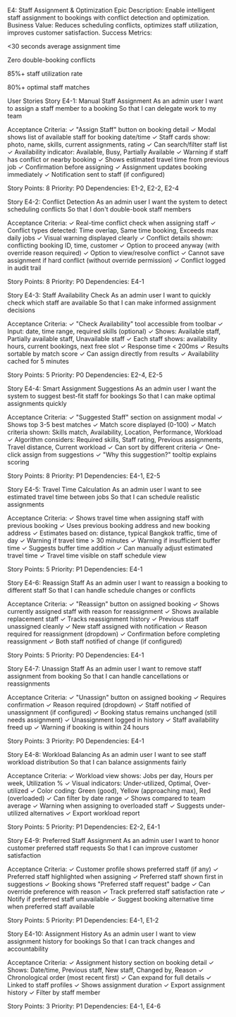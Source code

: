 E4: Staff Assignment & Optimization
Epic Description: Enable intelligent staff assignment to bookings with conflict detection and optimization.
Business Value: Reduces scheduling conflicts, optimizes staff utilization, improves customer satisfaction.
Success Metrics:

<30 seconds average assignment time

Zero double-booking conflicts

85%+ staff utilization rate

80%+ optimal staff matches

User Stories
Story E4-1: Manual Staff Assignment
As an admin user
I want to assign a staff member to a booking
So that I can delegate work to my team

Acceptance Criteria:
✓ "Assign Staff" button on booking detail
✓ Modal shows list of available staff for booking date/time
✓ Staff cards show: photo, name, skills, current assignments, rating
✓ Can search/filter staff list
✓ Availability indicator: Available, Busy, Partially Available
✓ Warning if staff has conflict or nearby booking
✓ Shows estimated travel time from previous job
✓ Confirmation before assigning
✓ Assignment updates booking immediately
✓ Notification sent to staff (if configured)

Story Points: 8
Priority: P0
Dependencies: E1-2, E2-2, E2-4

Story E4-2: Conflict Detection
As an admin user
I want the system to detect scheduling conflicts
So that I don't double-book staff members

Acceptance Criteria:
✓ Real-time conflict check when assigning staff
✓ Conflict types detected: Time overlap, Same time booking, Exceeds max daily jobs
✓ Visual warning displayed clearly
✓ Conflict details shown: conflicting booking ID, time, customer
✓ Option to proceed anyway (with override reason required)
✓ Option to view/resolve conflict
✓ Cannot save assignment if hard conflict (without override permission)
✓ Conflict logged in audit trail

Story Points: 8
Priority: P0
Dependencies: E4-1

Story E4-3: Staff Availability Check
As an admin user
I want to quickly check which staff are available
So that I can make informed assignment decisions

Acceptance Criteria:
✓ "Check Availability" tool accessible from toolbar
✓ Input: date, time range, required skills (optional)
✓ Shows: Available staff, Partially available staff, Unavailable staff
✓ Each staff shows: availability hours, current bookings, next free slot
✓ Response time < 200ms
✓ Results sortable by match score
✓ Can assign directly from results
✓ Availability cached for 5 minutes

Story Points: 5
Priority: P0
Dependencies: E2-4, E2-5

Story E4-4: Smart Assignment Suggestions
As an admin user
I want the system to suggest best-fit staff for bookings
So that I can make optimal assignments quickly

Acceptance Criteria:
✓ "Suggested Staff" section on assignment modal
✓ Shows top 3-5 best matches
✓ Match score displayed (0-100)
✓ Match criteria shown: Skills match, Availability, Location, Performance, Workload
✓ Algorithm considers: Required skills, Staff rating, Previous assignments, Travel distance, Current workload
✓ Can sort by different criteria
✓ One-click assign from suggestions
✓ "Why this suggestion?" tooltip explains scoring

Story Points: 8
Priority: P1
Dependencies: E4-1, E2-5

Story E4-5: Travel Time Calculation
As an admin user
I want to see estimated travel time between jobs
So that I can schedule realistic assignments

Acceptance Criteria:
✓ Shows travel time when assigning staff with previous booking
✓ Uses previous booking address and new booking address
✓ Estimates based on: distance, typical Bangkok traffic, time of day
✓ Warning if travel time > 30 minutes
✓ Warning if insufficient buffer time
✓ Suggests buffer time addition
✓ Can manually adjust estimated travel time
✓ Travel time visible on staff schedule view

Story Points: 5
Priority: P1
Dependencies: E4-1

Story E4-6: Reassign Staff
As an admin user
I want to reassign a booking to different staff
So that I can handle schedule changes or conflicts

Acceptance Criteria:
✓ "Reassign" button on assigned booking
✓ Shows currently assigned staff with reason for reassignment
✓ Shows available replacement staff
✓ Tracks reassignment history
✓ Previous staff unassigned cleanly
✓ New staff assigned with notification
✓ Reason required for reassignment (dropdown)
✓ Confirmation before completing reassignment
✓ Both staff notified of change (if configured)

Story Points: 5
Priority: P0
Dependencies: E4-1

Story E4-7: Unassign Staff
As an admin user
I want to remove staff assignment from booking
So that I can handle cancellations or reassignments

Acceptance Criteria:
✓ "Unassign" button on assigned booking
✓ Requires confirmation
✓ Reason required (dropdown)
✓ Staff notified of unassignment (if configured)
✓ Booking status remains unchanged (still needs assignment)
✓ Unassignment logged in history
✓ Staff availability freed up
✓ Warning if booking is within 24 hours

Story Points: 3
Priority: P0
Dependencies: E4-1

Story E4-8: Workload Balancing
As an admin user
I want to see staff workload distribution
So that I can balance assignments fairly

Acceptance Criteria:
✓ Workload view shows: Jobs per day, Hours per week, Utilization %
✓ Visual indicators: Under-utilized, Optimal, Over-utilized
✓ Color coding: Green (good), Yellow (approaching max), Red (overloaded)
✓ Can filter by date range
✓ Shows compared to team average
✓ Warning when assigning to overloaded staff
✓ Suggests under-utilized alternatives
✓ Export workload report

Story Points: 5
Priority: P1
Dependencies: E2-2, E4-1

Story E4-9: Preferred Staff Assignment
As an admin user
I want to honor customer preferred staff requests
So that I can improve customer satisfaction

Acceptance Criteria:
✓ Customer profile shows preferred staff (if any)
✓ Preferred staff highlighted when assigning
✓ Preferred staff shown first in suggestions
✓ Booking shows "Preferred staff request" badge
✓ Can override preference with reason
✓ Track preferred staff satisfaction rate
✓ Notify if preferred staff unavailable
✓ Suggest booking alternative time when preferred staff available

Story Points: 5
Priority: P1
Dependencies: E4-1, E1-2

Story E4-10: Assignment History
As an admin user
I want to view assignment history for bookings
So that I can track changes and accountability

Acceptance Criteria:
✓ Assignment history section on booking detail
✓ Shows: Date/time, Previous staff, New staff, Changed by, Reason
✓ Chronological order (most recent first)
✓ Can expand for full details
✓ Linked to staff profiles
✓ Shows assignment duration
✓ Export assignment history
✓ Filter by staff member

Story Points: 3
Priority: P1
Dependencies: E4-1, E4-6